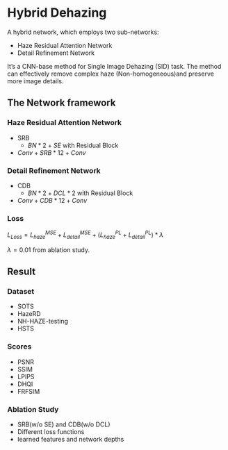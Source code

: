 # Hybrid Dehazing

A hybrid network, which employs two sub-networks:

- Haze Residual Attention Network
- Detail Refinement Network

It’s a CNN-base method for Single Image Dehazing (SID) task. The method can effectively remove complex haze (Non-homogeneous)and preserve more image details.

## The Network framework

### Haze Residual Attention Network

- SRB
  - $BN*2 + SE$ with Residual Block
- $Conv + SRB*12 + Conv$

### Detail Refinement Network

- CDB
  - $BN*2 + DCL*2$ with Residual Block
- $Conv + CDB*12 + Conv$

### Loss

$L_{Loss} = L^{MSE}_{haze}+L^{MSE}_{detail}+(L^{PL}_{haze}+L^{PL}_{detail})*\lambda$

$\lambda = 0.01$ from ablation study.

## Result

### Dataset

- SOTS
- HazeRD
- NH-HAZE-testing
- HSTS

### Scores

- PSNR
- SSIM
- LPIPS
- DHQI
- FRFSIM

### Ablation Study

- SRB(w/o SE) and CDB(w/o DCL)
- Different loss functions
- learned features and network depths